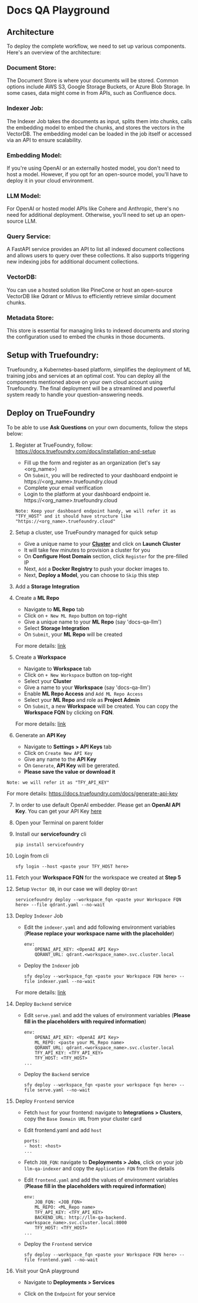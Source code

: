 # Docs QA Playground

## Architecture

To deploy the complete workflow, we need to set up various components. Here's an overview of the architecture:

### Document Store:

The Document Store is where your documents will be stored. Common options include AWS S3, Google Storage Buckets, or Azure Blob Storage. In some cases, data might come in from APIs, such as Confluence docs.

### Indexer Job:

The Indexer Job takes the documents as input, splits them into chunks, calls the embedding model to embed the chunks, and stores the vectors in the VectorDB. The embedding model can be loaded in the job itself or accessed via an API to ensure scalability.

### Embedding Model:

If you're using OpenAI or an externally hosted model, you don't need to host a model. However, if you opt for an open-source model, you'll have to deploy it in your cloud environment.

### LLM Model:

For OpenAI or hosted model APIs like Cohere and Anthropic, there's no need for additional deployment. Otherwise, you'll need to set up an open-source LLM.

### Query Service:

A FastAPI service provides an API to list all indexed document collections and allows users to query over these collections. It also supports triggering new indexing jobs for additional document collections.

### VectorDB:

You can use a hosted solution like PineCone or host an open-source VectorDB like Qdrant or Milvus to efficiently retrieve similar document chunks.

### Metadata Store:

This store is essential for managing links to indexed documents and storing the configuration used to embed the chunks in those documents.

## Setup with Truefoundry:

Truefoundry, a Kubernetes-based platform, simplifies the deployment of ML training jobs and services at an optimal cost. You can deploy all the components mentioned above on your own cloud account using Truefoundry. The final deployment will be a streamlined and powerful system ready to handle your question-answering needs.

## Deploy on TrueFoundry

To be able to use **Ask Questions** on your own documents, follow the steps below:

1. Register at TrueFoundry, follow: https://docs.truefoundry.com/docs/installation-and-setup

   - Fill up the form and register as an organization (let's say <org_name>)
   - On `Submit`, you will be redirected to your dashboard endpoint ie https://<org_name>.truefoundry.cloud
   - Complete your email verification
   - Login to the platform at your dashboard endpoint ie. https://<org_name>.truefoundry.cloud

   `Note: Keep your dashboard endpoint handy, we will refer it as "TFY_HOST" and it should have structure like "https://<org_name>.truefoundry.cloud"`

2. Setup a cluster, use TrueFoundry managed for quick setup

   - Give a unique name to your **[Cluster](https://docs.truefoundry.com/docs/workspace)** and click on **Launch Cluster**
   - It will take few minutes to provision a cluster for you
   - On **Configure Host Domain** section, click `Register` for the pre-filled IP
   - Next, `Add` a **Docker Registry** to push your docker images to.
   - Next, **Deploy a Model**, you can choose to `Skip` this step

3. Add a **Storage Integration**

4. Create a **ML Repo**

   - Navigate to **ML Repo** tab
   - Click on `+ New ML Repo` button on top-right
   - Give a unique name to your **ML Repo** (say 'docs-qa-llm')
   - Select **Storage Integration**
   - On `Submit`, your **ML Repo** will be created

   For more details: [link](https://docs.truefoundry.com/docs/creating-ml-repo-via-ui)

5. Create a **Workspace**

   - Navigate to **Workspace** tab
   - Click on `+ New Workspace` button on top-right
   - Select your **Cluster**
   - Give a name to your **Workspace** (say 'docs-qa-llm')
   - Enable **ML Repo Access** and `Add ML Repo Access`
   - Select your **ML Repo** and role as **Project Admin**
   - On `Submit`, a new **Workspace** will be created. You can copy the **Workspace FQN** by clicking on **FQN**.

   For more details: [link](https://docs.truefoundry.com/docs/installation-and-setup#5-creating-workspaces)

6. Generate an **API Key**

   - Navigate to **Settings > API Keys** tab
   - Click on `Create New API Key`
   - Give any name to the **API Key**
   - On `Generate`, **API Key** will be gererated.
   - **Please save the value or download it**

`Note: we will refer it as "TFY_API_KEY"`

For more details: https://docs.truefoundry.com/docs/generate-api-key

7. In order to use default OpenAI embedder. Please get an **OpenAI API Key**. You can get your API Key [here](https://platform.openai.com/account/api-keys)

8. Open your Terminal on parent folder

9. Install our **servicefoundry** cli

   ```
   pip install servicefoundry
   ```

10. Login from cli

    ```
    sfy login --host <paste your TFY_HOST here>
    ```

11. Fetch your **Workspace FQN** for the workspace we created at **Step 5**

12. Setup `Vector DB`, in our case we will deploy `QDrant`

    ```
    servicefoundry deploy --workspace_fqn <paste your Workspace FQN here> --file qdrant.yaml --no-wait
    ```

13. Deploy `Indexer` Job

    - Edit the `indexer.yaml` and add following environment variables (**Please replace your workspace name with the placeholder**)

      ```
      env:
          OPENAI_API_KEY: <OpenAI API Key>
          QDRANT_URL: qdrant.<workspace_name>.svc.cluster.local
      ```

    - Deploy the `Indexer` job

      ```
      sfy deploy --workspace_fqn <paste your Workspace FQN here> --file indexer.yaml --no-wait
      ```

    For more details: [link](https://docs.truefoundry.com/docs/introduction-to-job)

14. Deploy `Backend` service

    - Edit `serve.yaml` and add the values of environment variables (**Please fill in the placeholders with required information**)

      ```
      env:
          OPENAI_API_KEY: <OpenAI API Key>
          ML_REPO: <paste your ML_Repo name>
          QDRANT_URL: qdrant.<workspace_name>.svc.cluster.local
          TFY_API_KEY: <TFY_API_KEY>
          TFY_HOST: <TFY_HOST>
      ...
      ```

    - Deploy the `Backend` service

      ```
      sfy deploy --workspace_fqn <paste your workspace fqn here> --file serve.yaml --no-wait
      ```

15. Deploy `Frontend` service

    - Fetch `host` for your frontend: navigate to **Integrations > Clusters**, copy the `Base Domain URL` from your cluster card

    - Edit frontend.yaml and add `host`

      ```
      ports:
      - host: <host>
      ...
      ```

    - Fetch `JOB_FQN`: navigate to **Deployments > Jobs**, click on your job `llm-qa-indexer` and copy the `Application FQN` from the details

    - Edit `frontend.yaml` and add the values of environment variables (**Please fill in the placeholders with required information**)

      ```
      env:
          JOB_FQN: <JOB_FQN>
          ML_REPO: <ML_Repo name>
          TFY_API_KEY: <TFY_API_KEY>
          BACKEND_URL: http://llm-qa-backend.<workspace_name>.svc.cluster.local:8000
          TFY_HOST: <TFY_HOST>
      ...
      ```

    - Deploy the `Frontend` service

      ```
      sfy deploy --workspace_fqn <paste your Workspace FQN here> --file frontend.yaml --no-wait
      ```

16. Visit your QnA playground

    - Navigate to **Deployments > Services**

    - Click on the `Endpoint` for your service
